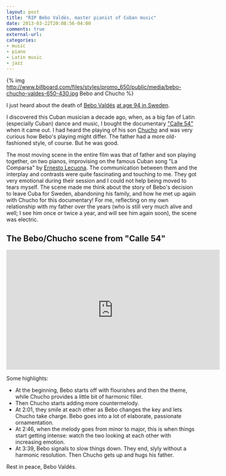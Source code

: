 ```yaml
---
layout: post
title: "RIP Bebo Valdés, master pianist of Cuban music"
date: 2013-03-22T20:08:56-04:00
comments: true
external-url: 
categories: 
- music
- piano
- Latin music
- jazz
---
```

{% img http://www.billboard.com/files/styles/promo_650/public/media/bebo-chucho-valdes-650-430.jpg Bebo and Chucho %}

I just heard about the death of [Bebo Valdés](http://en.wikipedia.org/wiki/Bebo_Vald%C3%A9s) [at age 94 in Sweden](http://www.npr.org/blogs/ablogsupreme/2013/03/22/175080694/bebo-vald-s-giant-of-cuban-music-is-dead?ft=1&f=1039).

I discovered this Cuban musician a decade ago, when, as a big fan of Latin (especially Cuban) dance and music, I bought the documentary ["Calle 54"](http://en.wikipedia.org/wiki/Calle_54) when it came out. I had heard the playing of his son [Chucho](http://en.wikipedia.org/wiki/Chucho_Vald%C3%A9s) and was very curious how Bebo's playing might differ. The father had a more old-fashioned style, of course. But he was good.

The most moving scene in the entire film was that of father and son playing together, on two pianos, improvising on the famous Cuban song "La Comparsa" by [Ernesto Lecuona](http://en.wikipedia.org/wiki/Ernesto_Lecuona). The communication between them and the interplay and contrasts were quite fascinating and touching to me. They got very emotional during their session and I could not help being moved to tears myself. The scene made me think about the story of Bebo's decision to leave Cuba for Sweden, abandoning his family, and how he met up again with Chucho for this documentary! For me, reflecting on my own relationship with my father over the years (who is still very much alive and well; I see him once or twice a year, and will see him again soon), the scene was electric.

## The Bebo/Chucho scene from "Calle 54"

<iframe width="560" height="315" src="http://www.youtube.com/embed/zffxPnsUMZg" frameborder="0" allowfullscreen></iframe>

Some highlights:

- At the beginning, Bebo starts off with flourishes and then the theme, while Chucho provides a little bit of harmonic filler.
- Then Chucho starts adding more countermelody.
- At 2:01, they smile at each other as Bebo changes the key and lets Chucho take charge. Bebo goes into a lot of elaborate, passionate ornamentation.
- At 2:46, when the melody goes from minor to major, this is when things start getting intense: watch the two looking at each other with increasing emotion.
- At 3:39, Bebo signals to slow things down. They end, slyly without a harmonic resolution. Then Chucho gets up and hugs his father.

Rest in peace, Bebo Valdés.
